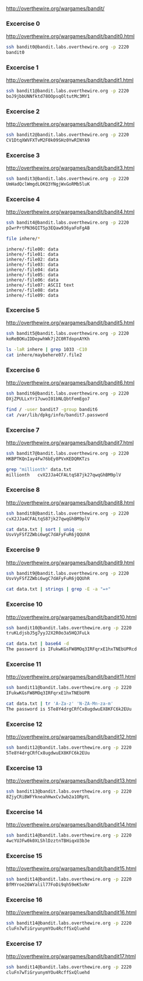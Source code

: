 http://overthewire.org/wargames/bandit/

### Excercise 0
http://overthewire.org/wargames/bandit/bandit0.html
```bash
ssh bandit0@bandit.labs.overthewire.org -p 2220
bandit0
```

### Excercise 1
http://overthewire.org/wargames/bandit/bandit1.html
```bash
ssh bandit1@bandit.labs.overthewire.org -p 2220
boJ9jbbUNNfktd78OOpsqOltutMc3MY1
```

### Excercise 2
http://overthewire.org/wargames/bandit/bandit2.html
```bash
ssh bandit2@bandit.labs.overthewire.org -p 2220
CV1DtqXWVFXTvM2F0k09SHz0YwRINYA9
```

### Excercise 3
http://overthewire.org/wargames/bandit/bandit3.html
```bash
ssh bandit3@bandit.labs.overthewire.org -p 2220
UmHadQclWmgdLOKQ3YNgjWxGoRMb5luK
```

### Excercise 4
http://overthewire.org/wargames/bandit/bandit4.html
```bash
ssh bandit4@bandit.labs.overthewire.org -p 2220
pIwrPrtPN36QITSp3EQaw936yaFoFgAB
```

```bash
file inhere/*
```

```
inhere/-file00: data
inhere/-file01: data
inhere/-file02: data
inhere/-file03: data
inhere/-file04: data
inhere/-file05: data
inhere/-file06: data
inhere/-file07: ASCII text
inhere/-file08: data
inhere/-file09: data
```

### Excercise 5
http://overthewire.org/wargames/bandit/bandit5.html
```bash
ssh bandit5@bandit.labs.overthewire.org -p 2220
koReBOKuIDDepwhWk7jZC0RTdopnAYKh
```

```bash
ls -laR inhere | grep 1033 -C10
cat inhere/maybehere07/.file2
```

### Excercise 6
http://overthewire.org/wargames/bandit/bandit6.html
```bash
ssh bandit6@bandit.labs.overthewire.org -p 2220
DXjZPULLxYr17uwoI01bNLQbtFemEgo7
```

```bash
find / -user bandit7 -group bandit6
cat /var/lib/dpkg/info/bandit7.password
```

### Excercise 7
http://overthewire.org/wargames/bandit/bandit7.html
```bash
ssh bandit7@bandit.labs.overthewire.org -p 2220
HKBPTKQnIay4Fw76bEy8PVxKEDQRKTzs
```

```bash
grep "millionth" data.txt
millionth	cvX2JJa4CFALtqS87jk27qwqGhBM9plV
```

### Excercise 8
http://overthewire.org/wargames/bandit/bandit8.html
```bash
ssh bandit8@bandit.labs.overthewire.org -p 2220
cvX2JJa4CFALtqS87jk27qwqGhBM9plV
```

```bash
cat data.txt | sort | uniq -u
UsvVyFSfZZWbi6wgC7dAFyFuR6jQQUhR
```

### Excercise 9
http://overthewire.org/wargames/bandit/bandit9.html
```bash
ssh bandit9@bandit.labs.overthewire.org -p 2220
UsvVyFSfZZWbi6wgC7dAFyFuR6jQQUhR
```

```bash
cat data.txt | strings | grep -E -a "=+"
```

### Excercise 10
http://overthewire.org/wargames/bandit/bandit10.html
```bash
ssh bandit10@bandit.labs.overthewire.org -p 2220
truKLdjsbJ5g7yyJ2X2R0o3a5HQJFuLk
```

```bash
cat data.txt | base64 -d
The password is IFukwKGsFW8MOq3IRFqrxE1hxTNEbUPRcd
```

### Excercise 11
http://overthewire.org/wargames/bandit/bandit11.html

```bash
ssh bandit11@bandit.labs.overthewire.org -p 2220
IFukwKGsFW8MOq3IRFqrxE1hxTNEbUPR
```

```bash
cat data.txt | tr 'A-Za-z' 'N-ZA-Mn-za-m'
The password is 5Te8Y4drgCRfCx8ugdwuEX8KFC6k2EUu
```

### Excercise 12
http://overthewire.org/wargames/bandit/bandit12.html
```bash
ssh bandit12@bandit.labs.overthewire.org -p 2220
5Te8Y4drgCRfCx8ugdwuEX8KFC6k2EUu
```

### Excercise 13
http://overthewire.org/wargames/bandit/bandit13.html
```bash
ssh bandit13@bandit.labs.overthewire.org -p 2220
8ZjyCRiBWFYkneahHwxCv3wb2a1ORpYL
```

### Excercise 14
http://overthewire.org/wargames/bandit/bandit14.html
```bash
ssh bandit14@bandit.labs.overthewire.org -p 2220
4wcYUJFw0k0XLShlDzztnTBHiqxU3b3e
```

### Excercise 15
http://overthewire.org/wargames/bandit/bandit15.html
```bash
ssh bandit14@bandit.labs.overthewire.org -p 2220
BfMYroe26WYalil77FoDi9qh59eK5xNr
```

### Excercise 16
http://overthewire.org/wargames/bandit/bandit16.html
```bash
ssh bandit14@bandit.labs.overthewire.org -p 2220
cluFn7wTiGryunymYOu4RcffSxQluehd
```

### Excercise 17
http://overthewire.org/wargames/bandit/bandit17.html
```bash
ssh bandit14@bandit.labs.overthewire.org -p 2220
cluFn7wTiGryunymYOu4RcffSxQluehd
```
